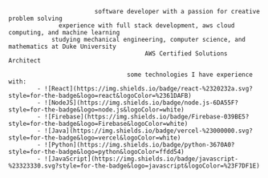                             software developer with a passion for creative problem solving
                  experience with full stack development, aws cloud computing, and machine learning
                studying mechanical engineering, computer science, and mathematics at Duke University
                                          AWS Certified Solutions Architect 

                                     some technologies I have experience with:
            - ![React](https://img.shields.io/badge/react-%2320232a.svg?style=for-the-badge&logo=react&logoColor=%2361DAFB)
            - ![NodeJS](https://img.shields.io/badge/node.js-6DA55F?style=for-the-badge&logo=node.js&logoColor=white)
            - ![Firebase](https://img.shields.io/badge/Firebase-039BE5?style=for-the-badge&logo=Firebase&logoColor=white)
            - ![Java](https://img.shields.io/badge/vercel-%23000000.svg?style=for-the-badge&logo=vercel&logoColor=white)
            - ![Python](https://img.shields.io/badge/python-3670A0?style=for-the-badge&logo=python&logoColor=ffdd54)
            - ![JavaScript](https://img.shields.io/badge/javascript-%23323330.svg?style=for-the-badge&logo=javascript&logoColor=%23F7DF1E)


